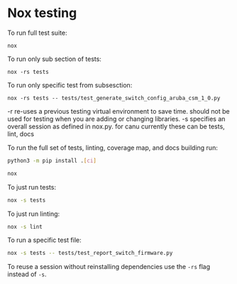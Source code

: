 # Nox testing

To run full test suite:

```text
nox
```

To run only sub section of tests:

```text
nox -rs tests 
```

To run only specific test from subsesction:

```text
nox -rs tests -- tests/test_generate_switch_config_aruba_csm_1_0.py
```

-r re-uses a previous testing virtual environment to save time.  should not be used for testing when you are adding or changing libraries.
-s specifies an overall session as defined in nox.py.  for canu currently these can be tests, lint, docs

To run the full set of tests, linting, coverage map, and docs building run:

```bash
python3 -m pip install .[ci]
```

```bash
nox
```

To just run tests:

```bash
nox -s tests
```

To just run linting:

```bash
nox -s lint
```

To run a specific test file:

```bash
nox -s tests -- tests/test_report_switch_firmware.py
```

To reuse a session without reinstalling dependencies use the `-rs` flag instead of `-s`.

